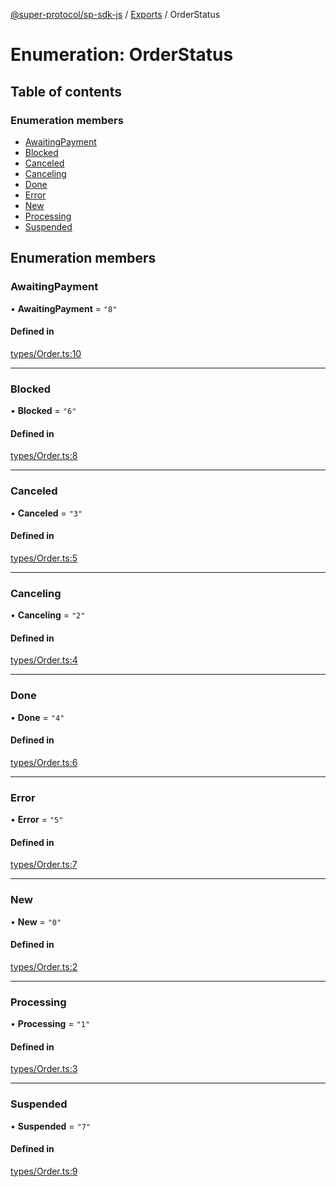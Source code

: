 [@super-protocol/sp-sdk-js](../README.md) / [Exports](../modules.md) / OrderStatus

# Enumeration: OrderStatus

## Table of contents

### Enumeration members

- [AwaitingPayment](OrderStatus.md#awaitingpayment)
- [Blocked](OrderStatus.md#blocked)
- [Canceled](OrderStatus.md#canceled)
- [Canceling](OrderStatus.md#canceling)
- [Done](OrderStatus.md#done)
- [Error](OrderStatus.md#error)
- [New](OrderStatus.md#new)
- [Processing](OrderStatus.md#processing)
- [Suspended](OrderStatus.md#suspended)

## Enumeration members

### AwaitingPayment

• **AwaitingPayment** = `"8"`

#### Defined in

[types/Order.ts:10](https://github.com/Super-Protocol/sp-sdk-js/blob/4201548/src/types/Order.ts#L10)

___

### Blocked

• **Blocked** = `"6"`

#### Defined in

[types/Order.ts:8](https://github.com/Super-Protocol/sp-sdk-js/blob/4201548/src/types/Order.ts#L8)

___

### Canceled

• **Canceled** = `"3"`

#### Defined in

[types/Order.ts:5](https://github.com/Super-Protocol/sp-sdk-js/blob/4201548/src/types/Order.ts#L5)

___

### Canceling

• **Canceling** = `"2"`

#### Defined in

[types/Order.ts:4](https://github.com/Super-Protocol/sp-sdk-js/blob/4201548/src/types/Order.ts#L4)

___

### Done

• **Done** = `"4"`

#### Defined in

[types/Order.ts:6](https://github.com/Super-Protocol/sp-sdk-js/blob/4201548/src/types/Order.ts#L6)

___

### Error

• **Error** = `"5"`

#### Defined in

[types/Order.ts:7](https://github.com/Super-Protocol/sp-sdk-js/blob/4201548/src/types/Order.ts#L7)

___

### New

• **New** = `"0"`

#### Defined in

[types/Order.ts:2](https://github.com/Super-Protocol/sp-sdk-js/blob/4201548/src/types/Order.ts#L2)

___

### Processing

• **Processing** = `"1"`

#### Defined in

[types/Order.ts:3](https://github.com/Super-Protocol/sp-sdk-js/blob/4201548/src/types/Order.ts#L3)

___

### Suspended

• **Suspended** = `"7"`

#### Defined in

[types/Order.ts:9](https://github.com/Super-Protocol/sp-sdk-js/blob/4201548/src/types/Order.ts#L9)
